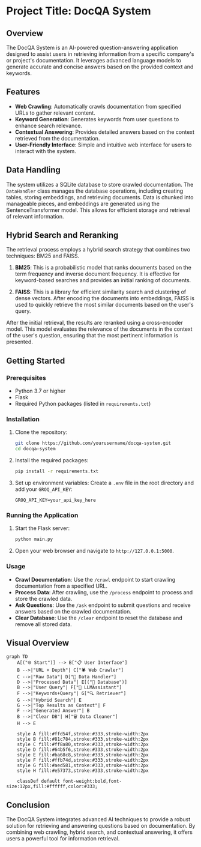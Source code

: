 # Project Title: DocQA System

## Overview
The DocQA System is an AI-powered question-answering application designed to assist users in retrieving information from a specific company's or project's documentation. It leverages advanced language models to generate accurate and concise answers based on the provided context and keywords.

## Features
- **Web Crawling**: Automatically crawls documentation from specified URLs to gather relevant content.
- **Keyword Generation**: Generates keywords from user questions to enhance search relevance.
- **Contextual Answering**: Provides detailed answers based on the context retrieved from the documentation.
- **User-Friendly Interface**: Simple and intuitive web interface for users to interact with the system.

## Data Handling
The system utilizes a SQLite database to store crawled documentation. The `DataHandler` class manages the database operations, including creating tables, storing embeddings, and retrieving documents. Data is chunked into manageable pieces, and embeddings are generated using the SentenceTransformer model. This allows for efficient storage and retrieval of relevant information.

## Hybrid Search and Reranking
The retrieval process employs a hybrid search strategy that combines two techniques: BM25 and FAISS. 

1. **BM25**: This is a probabilistic model that ranks documents based on the term frequency and inverse document frequency. It is effective for keyword-based searches and provides an initial ranking of documents.

2. **FAISS**: This is a library for efficient similarity search and clustering of dense vectors. After encoding the documents into embeddings, FAISS is used to quickly retrieve the most similar documents based on the user's query.

After the initial retrieval, the results are reranked using a cross-encoder model. This model evaluates the relevance of the documents in the context of the user's question, ensuring that the most pertinent information is presented.

## Getting Started

### Prerequisites
- Python 3.7 or higher
- Flask
- Required Python packages (listed in `requirements.txt`)

### Installation
1. Clone the repository:
   ```bash
   git clone https://github.com/yourusername/docqa-system.git
   cd docqa-system
   ```

2. Install the required packages:
   ```bash
   pip install -r requirements.txt
   ```

3. Set up environment variables:
   Create a `.env` file in the root directory and add your `GROQ_API_KEY`:
   ```
   GROQ_API_KEY=your_api_key_here
   ```

### Running the Application
1. Start the Flask server:
   ```bash
   python main.py
   ```

2. Open your web browser and navigate to `http://127.0.0.1:5000`.

### Usage
- **Crawl Documentation**: Use the `/crawl` endpoint to start crawling documentation from a specified URL.
- **Process Data**: After crawling, use the `/process` endpoint to process and store the crawled data.
- **Ask Questions**: Use the `/ask` endpoint to submit questions and receive answers based on the crawled documentation.
- **Clear Database**: Use the `/clear` endpoint to reset the database and remove all stored data.

## Visual Overview

```mermaid
graph TD
    A[("🌐 Start")] --> B["📋 User Interface"]
    B -->|"URL + Depth"| C["🕷️ Web Crawler"]
    C -->|"Raw Data"| D["🔧 Data Handler"]
    D -->|"Processed Data"| E[("💾 Database")]
    B -->|"User Query"| F["🧠 LLMAssistant"]
    F -->|"Keywords+Query"| G["🔍 Retriever"]
    G -->|"Hybrid Search"| E
    G -->|"Top Results as Context"| F
    F -->|"Generated Answer"| B
    B -->|"Clear DB"| H["🗑️ Data Cleaner"]
    H --> E

    style A fill:#ffd54f,stroke:#333,stroke-width:2px
    style B fill:#81c784,stroke:#333,stroke-width:2px
    style C fill:#ff8a80,stroke:#333,stroke-width:2px
    style D fill:#64b5f6,stroke:#333,stroke-width:2px
    style E fill:#ba68c8,stroke:#333,stroke-width:2px
    style F fill:#ffb74d,stroke:#333,stroke-width:2px
    style G fill:#aed581,stroke:#333,stroke-width:2px
    style H fill:#e57373,stroke:#333,stroke-width:2px

    classDef default font-weight:bold,font-size:12px,fill:#ffffff,color:#333;
```

## Conclusion
The DocQA System integrates advanced AI techniques to provide a robust solution for retrieving and answering questions based on documentation. By combining web crawling, hybrid search, and contextual answering, it offers users a powerful tool for information retrieval.
